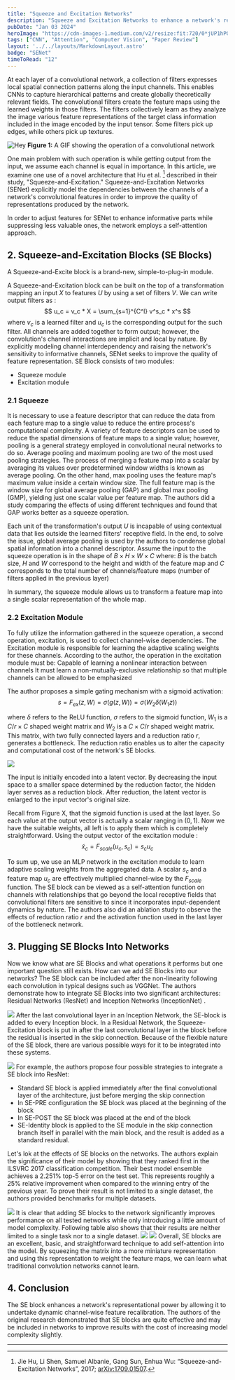 ```yaml
---
title: "Squeeze and Excitation Networks"
description: "Squeeze and Excitation Networks to enhance a network's representational power by allowing it to undertake dynamic channel-wise feature recalibration."
pubDate: "Jan 03 2024"
heroImage: "https://cdn-images-1.medium.com/v2/resize:fit:720/0*jUP1hPQRwrTUk9HO.jpg"
tags: ["CNN", "Attention", "Computer Vision", "Paper Review"]
layout: '../../layouts/MarkdownLayout.astro'
badge: "SENet"
timeToRead: "12"
---
```

At each layer of a convolutional network, a collection of filters expresses local spatial connection patterns along the input channels. This enables CNNs to capture hierarchical patterns and create globally theoretically relevant fields. The convolutional filters create the feature maps using the learned weights in those filters. The filters collectively learn as they analyze the image various feature representations of the target class information included in the image encoded by the input tensor. Some filters pick up edges, while others pick up textures.


![Hey](https://cdn-images-1.medium.com/max/720/0*0osG6oiM7Wy2cVKQ.gif)
**Figure 1:** A GIF showing the operation of a convolutional network


One main problem with such operation is while getting output from the input, we assume each channel is equal in importance. In this article, we examine one use of a novel architecture that Hu et al. [^1] described in their study, "Squeeze-and-Excitation." Squeeze-and-Excitation Networks (SENet) explicitly model the dependencies between the channels of a network's convolutional features in order to improve the quality of representations produced by the network.


In order to adjust features for SENet to enhance informative parts while suppressing less valuable ones, the network employs a self-attention approach.

## 2. Squeeze-and-Excitation Blocks (SE Blocks)
A Squeeze-and-Excite block is a brand-new, simple-to-plug-in module.

A Squeeze-and-Excitation block can be built on the top of a transformation mapping an input $X$ to features $U$ by using a set of filters $V$.
We can write output filters as :
$$
u_c = v_c * X = \sum_{s=1}^{C^l} v^s_c * x^s
$$
where $v_c$ is a learned filter and $u_c$ is the corresponding output for the such filter. All channels are added together to form output; however, the convolution's channel interactions are implicit and local by nature. By explicitly modeling channel interdependency and raising the network's sensitivity to informative channels, SENet seeks to improve the quality of feature representation. SE Block consists of two modules:
- Squeeze module
- Excitation module

### 2.1 Squeeze
It is necessary to use a feature descriptor that can reduce the data from each feature map to a single value to reduce the entire process's computational complexity.
A variety of feature descriptors can be used to reduce the spatial dimensions of feature maps to a single value; however, pooling is a general strategy employed in convolutional neural networks to do so. Average pooling and maximum pooling are two of the most used pooling strategies.
The process of merging a feature map into a scalar by averaging its values over predetermined window widths is known as average pooling. On the other hand, max pooling uses the feature map's maximum value inside a certain window size. The full feature map is the window size for global average pooling (GAP) and global max pooling (GMP), yielding just one scalar value per feature map.
The authors did a study comparing the effects of using different techniques and found that GAP works better as a squeeze operation.

Each unit of the transformation's output $U$ is incapable of using contextual data that lies outside the learned filters' receptive field. In the end, to solve the issue, global average pooling is used by the authors to condense global spatial information into a channel descriptor.
Assume the input to the squeeze operation is in the shape of $B \times H \times W \times C$ where:
$B$ is the batch size, $H$ and $W$ correspond to the height and width of the feature map and $C$ corresponds to the total number of channels/feature maps (number of filters applied in the previous layer)

In summary, the squeeze module allows us to transform a feature map into a single scalar representation of the whole map.

### 2.2 Excitation Module
To fully utilize the information gathered in the squeeze operation, a second operation, excitation, is used to collect channel-wise dependencies. The Excitation module is responsible for learning the adaptive scaling weights for these channels. According to the author, the operation in the excitation module must be:
Capable of learning a nonlinear interaction between channels
It must learn a non-mutually-exclusive relationship so that multiple channels can be allowed to be emphasized

The author proposes a simple gating mechanism with a sigmoid activation:
$$s = F_{ex}(z,W) = \sigma(g(z,W)) = \sigma(W_2 \delta(W_1z))$$

where $\delta$ refers to the ReLU function, $\sigma$ refers to the sigmoid function, $W_1$ is a $C/r \times C$ shaped weight matrix and $W_2$ is a $C \times C/r$  shaped weight matrix. This matrix, with two fully connected layers and a reduction ratio $r$, generates a bottleneck. The reduction ratio enables us to alter the capacity and computational cost of the network's SE blocks.

![](https://cdn-images-1.medium.com/max/720/0*S_DPSw960xlU57BZ.jpg)

The input is initially encoded into a latent vector. By decreasing the input space to a smaller space determined by the reduction factor, the hidden layer serves as a reduction block. After reduction, the latent vector is enlarged to the input vector's original size.

Recall from Figure X, that the sigmoid function is used at the last layer. So each value at the output vector is actually a scalar ranging in $(0,1)$.
Now we have the suitable weights, all left is to apply them which is completely straightforward. Using the output vector of the excitation module :
$$
\tilde x_c = F_{scale}(u_c,s_c) = s_c u_c
$$

To sum up, we use an MLP network in the excitation module to learn adaptive scaling weights from the aggregated data. A scalar $s_c$ and a feature map $u_c$ are effectively multiplied channel-wise by the $F_{scale}$ function. The SE block can be viewed as a self-attention function on channels with relationships that go beyond the local receptive fields that convolutional filters are sensitive to since it incorporates input-dependent dynamics by nature.
The authors also did an ablation study to observe the effects of reduction ratio $r$ and the activation function used in the last layer of the bottleneck network.

## 3. Plugging SE Blocks Into Networks
Now we know what are SE Blocks and what operations it performs but one important question still exists.
How can we add SE Blocks into our networks?
The SE block can be included after the non-linearity following each convolution in typical designs such as VGGNet. The authors demonstrate how to integrate SE Blocks into two significant architectures: Residual Networks (ResNet) and Inception Networks (InceptionNet) .

![](https://cdn-images-1.medium.com/max/720/1*RO4-5sh1f0vwcF2J8QzREA.png)
After the last convolutional layer in an Inception Network, the SE-block is added to every Inception block.
In a Residual Network, the Squeeze-Excitation block is put in after the last convolutional layer in the block before the residual is inserted in the skip connection.
Because of the flexible nature of the SE block, there are various possible ways for it to be integrated into these systems.

![](https://cdn-images-1.medium.com/max/720/1*padbjfvpdPYHlBxP417XvQ.png)
For example, the authors propose four possible strategies to integrate a SE block into ResNet:
- Standard SE block is applied immediately after the final convolutional layer of the architecture, just before merging the skip connection
- In SE-PRE configuration the SE block was placed at the beginning of the block
- In SE-POST the SE block was placed at the end of the block
- SE-Identity block is applied to the SE module in the skip connection branch itself in parallel with the main block, and the result is added as a standard residual.

Let's lok at the effects of SE blocks on the networks. The authors explain the significance of their model by showing that they ranked first in the ILSVRC 2017 classification competition. Their best model ensemble achieves a 2.251% top-5 error on the test set. This represents roughly a 25% relative improvement when compared to the winning entry of the previous year.
To prove their result is not limited to a single dataset, the authors provided benchmarks for multiple datasets.

![](https://cdn-images-1.medium.com/max/720/1*paAH0PZp8AMbca8t916Cng.png)
It is clear that adding SE blocks to the network significantly improves performance on all tested networks while only introducing a little amount of model complexity.
Following table also shows that their results are neither limited to a single task nor to a single dataset.
![](https://cdn-images-1.medium.com/max/720/1*mTrgCtnF93OD2qfwtkB2Cw.png)
![](https://cdn-images-1.medium.com/max/720/1*tk35s5cAb_7iKz7MD1e1ng.png)
Overall, SE blocks are an excellent, basic, and straightforward technique to add self-attention into the model. By squeezing the matrix into a more miniature representation and using this representation to weight the feature maps, we can learn what traditional convolution networks cannot learn.

## 4. Conclusion
The SE block enhances a network's representational power by allowing it to undertake dynamic channel-wise feature recalibration. The authors of the original research demonstrated that SE blocks are quite effective and may be included in networks to improve results with the cost of increasing model complexity slightly.

---

[^1]: Jie Hu, Li Shen, Samuel Albanie, Gang Sun, Enhua Wu: “Squeeze-and-Excitation Networks”, 2017; <a href='http://arxiv.org/abs/1709.01507'>arXiv:1709.01507</a>.
